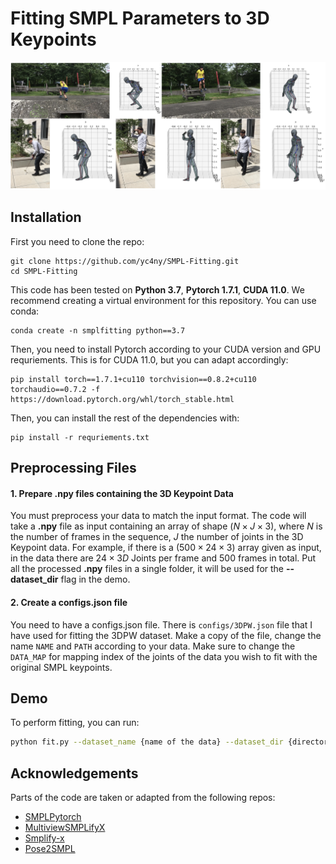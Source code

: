 # Fitting SMPL Parameters to 3D Keypoints

![teaser](assets/teaser.png)

## Installation
First you need to clone the repo:
```
git clone https://github.com/yc4ny/SMPL-Fitting.git
cd SMPL-Fitting
```
This code has been tested on **Python 3.7**, **Pytorch 1.7.1**, **CUDA 11.0**.
We recommend creating a virtual environment for this repository. You can use conda:
```
conda create -n smplfitting python==3.7
```

Then, you need to install Pytorch according to your CUDA version and GPU requriements. This is for CUDA 11.0, but you can adapt accordingly: 
```
pip install torch==1.7.1+cu110 torchvision==0.8.2+cu110 torchaudio==0.7.2 -f https://download.pytorch.org/whl/torch_stable.html
```

Then, you can install the rest of the dependencies with: 
```
pip install -r requriements.txt
```

## Preprocessing Files

#### 1. Prepare **.npy** files containing the 3D Keypoint Data
You must preprocess your data to match the input format. 
The code will take a **.npy** file as input containing an array of shape $(N \times J \times 3)$, where $N$ is the number of frames in the sequence, $J$ the number of joints in the 3D Keypoint data. For example, if there is a $(500 \times 24 \times 3)$ array given as input, in the data there are $24 \times 3D$ Joints per frame and $500$ frames in total. Put all the processed **.npy** files in a single folder, it will be used for the **--dataset_dir** flag in the demo. 

#### 2. Create a configs.json file 
You need to have a configs.json file. There is ```configs/3DPW.json``` file that I have used for fitting the 3DPW dataset. Make a copy of the file, change the name ```NAME``` and ```PATH``` according to your data. Make sure to change the ```DATA_MAP``` for mapping index of the joints of the data you wish to fit with the original SMPL keypoints.


## Demo
To perform fitting, you can run:
```bash
python fit.py --dataset_name {name of the data} --dataset_dir {directory of the preprocessed .npy files}
```



## Acknowledgements

Parts of the code are taken or adapted from the following repos:

- [SMPLPytorch](https://github.com/gulvarol/smplpytorch)
- [MultiviewSMPLifyX](https://github.com/ZhengZerong/MultiviewSMPLifyX)
- [Smplify-x](https://github.com/vchoutas/smplify-x)
- [Pose2SMPL](https://github.com/Dou-Yiming/Pose_to_SMPL)
